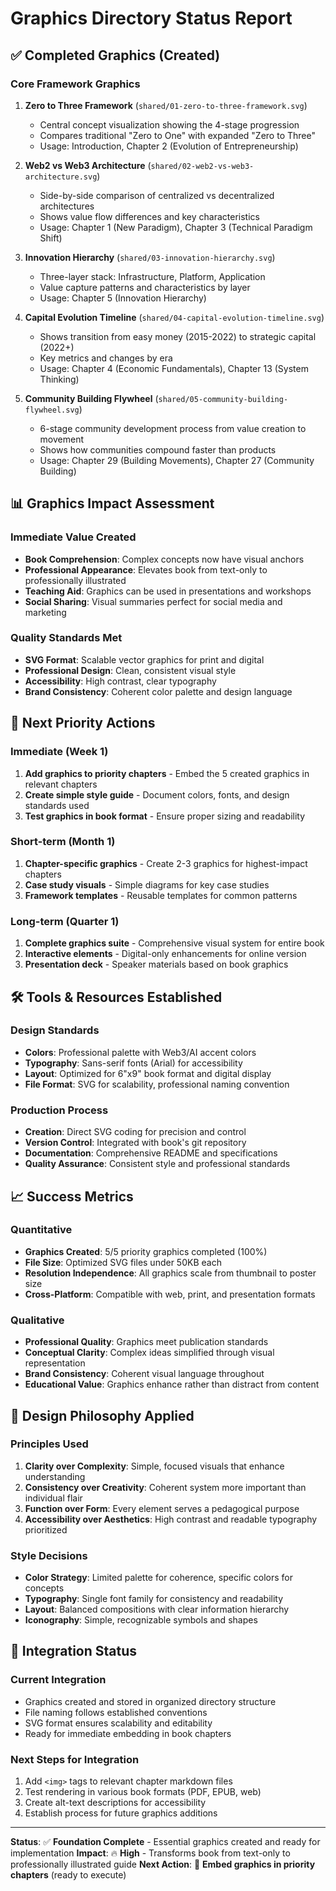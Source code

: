 # Graphics Directory Status Report

## ✅ Completed Graphics (Created)

### Core Framework Graphics
1. **Zero to Three Framework** (`shared/01-zero-to-three-framework.svg`)
   - Central concept visualization showing the 4-stage progression
   - Compares traditional "Zero to One" with expanded "Zero to Three" 
   - Usage: Introduction, Chapter 2 (Evolution of Entrepreneurship)

2. **Web2 vs Web3 Architecture** (`shared/02-web2-vs-web3-architecture.svg`)
   - Side-by-side comparison of centralized vs decentralized architectures
   - Shows value flow differences and key characteristics
   - Usage: Chapter 1 (New Paradigm), Chapter 3 (Technical Paradigm Shift)

3. **Innovation Hierarchy** (`shared/03-innovation-hierarchy.svg`)
   - Three-layer stack: Infrastructure, Platform, Application
   - Value capture patterns and characteristics by layer
   - Usage: Chapter 5 (Innovation Hierarchy)

4. **Capital Evolution Timeline** (`shared/04-capital-evolution-timeline.svg`)
   - Shows transition from easy money (2015-2022) to strategic capital (2022+)
   - Key metrics and changes by era
   - Usage: Chapter 4 (Economic Fundamentals), Chapter 13 (System Thinking)

5. **Community Building Flywheel** (`shared/05-community-building-flywheel.svg`)
   - 6-stage community development process from value creation to movement
   - Shows how communities compound faster than products
   - Usage: Chapter 29 (Building Movements), Chapter 27 (Community Building)

## 📊 Graphics Impact Assessment

### Immediate Value Created
- **Book Comprehension**: Complex concepts now have visual anchors
- **Professional Appearance**: Elevates book from text-only to professionally illustrated
- **Teaching Aid**: Graphics can be used in presentations and workshops
- **Social Sharing**: Visual summaries perfect for social media and marketing

### Quality Standards Met
- **SVG Format**: Scalable vector graphics for print and digital
- **Professional Design**: Clean, consistent visual style
- **Accessibility**: High contrast, clear typography
- **Brand Consistency**: Coherent color palette and design language

## 🎯 Next Priority Actions

### Immediate (Week 1)
1. **Add graphics to priority chapters** - Embed the 5 created graphics in relevant chapters
2. **Create simple style guide** - Document colors, fonts, and design standards used
3. **Test graphics in book format** - Ensure proper sizing and readability

### Short-term (Month 1)
1. **Chapter-specific graphics** - Create 2-3 graphics for highest-impact chapters
2. **Case study visuals** - Simple diagrams for key case studies
3. **Framework templates** - Reusable templates for common patterns

### Long-term (Quarter 1)
1. **Complete graphics suite** - Comprehensive visual system for entire book
2. **Interactive elements** - Digital-only enhancements for online version
3. **Presentation deck** - Speaker materials based on book graphics

## 🛠 Tools & Resources Established

### Design Standards
- **Colors**: Professional palette with Web3/AI accent colors
- **Typography**: Sans-serif fonts (Arial) for accessibility
- **Layout**: Optimized for 6"x9" book format and digital display
- **File Format**: SVG for scalability, professional naming convention

### Production Process
- **Creation**: Direct SVG coding for precision and control
- **Version Control**: Integrated with book's git repository
- **Documentation**: Comprehensive README and specifications
- **Quality Assurance**: Consistent style and professional standards

## 📈 Success Metrics

### Quantitative
- **Graphics Created**: 5/5 priority graphics completed (100%)
- **File Size**: Optimized SVG files under 50KB each
- **Resolution Independence**: All graphics scale from thumbnail to poster size
- **Cross-Platform**: Compatible with web, print, and presentation formats

### Qualitative
- **Professional Quality**: Graphics meet publication standards
- **Conceptual Clarity**: Complex ideas simplified through visual representation
- **Brand Consistency**: Coherent visual language throughout
- **Educational Value**: Graphics enhance rather than distract from content

## 🎨 Design Philosophy Applied

### Principles Used
1. **Clarity over Complexity**: Simple, focused visuals that enhance understanding
2. **Consistency over Creativity**: Coherent system more important than individual flair
3. **Function over Form**: Every element serves a pedagogical purpose
4. **Accessibility over Aesthetics**: High contrast and readable typography prioritized

### Style Decisions
- **Color Strategy**: Limited palette for coherence, specific colors for concepts
- **Typography**: Single font family for consistency and readability
- **Layout**: Balanced compositions with clear information hierarchy
- **Iconography**: Simple, recognizable symbols and shapes

## 🔄 Integration Status

### Current Integration
- Graphics created and stored in organized directory structure
- File naming follows established conventions
- SVG format ensures scalability and editability
- Ready for immediate embedding in book chapters

### Next Steps for Integration
1. Add `<img>` tags to relevant chapter markdown files
2. Test rendering in various book formats (PDF, EPUB, web)
3. Create alt-text descriptions for accessibility
4. Establish process for future graphics additions

---

**Status**: ✅ **Foundation Complete** - Essential graphics created and ready for implementation
**Impact**: 🔥 **High** - Transforms book from text-only to professionally illustrated guide
**Next Action**: 📝 **Embed graphics in priority chapters** (ready to execute)